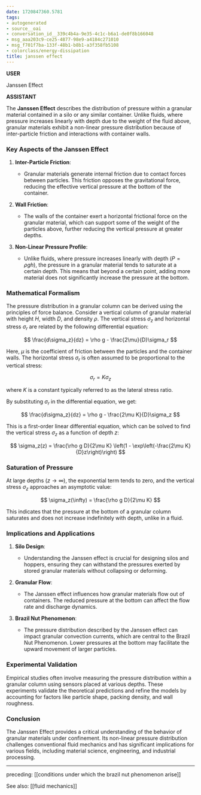 ```yaml
---
date: 1720847360.5781
tags:
- autogenerated
- source__oai
- conversation_id__339c4b4a-9e35-4c1c-b6a1-de0f8b166048
- msg_aaa203c9-ce25-4877-98e9-a4184c271010
- msg_f701f7ba-133f-48b1-b8b1-a3f358fb5108
- colorclass/energy-dissipation
title: janssen effect
---
```


**USER**

Janssen Effect


**ASSISTANT**

The **Janssen Effect** describes the distribution of pressure within a granular material contained in a silo or any similar container. Unlike fluids, where pressure increases linearly with depth due to the weight of the fluid above, granular materials exhibit a non-linear pressure distribution because of inter-particle friction and interactions with container walls.

### Key Aspects of the Janssen Effect

1. **Inter-Particle Friction**:
    - Granular materials generate internal friction due to contact forces between particles. This friction opposes the gravitational force, reducing the effective vertical pressure at the bottom of the container.

2. **Wall Friction**:
    - The walls of the container exert a horizontal frictional force on the granular material, which can support some of the weight of the particles above, further reducing the vertical pressure at greater depths.

3. **Non-Linear Pressure Profile**:
    - Unlike fluids, where pressure increases linearly with depth ($P = \rho g h$), the pressure in a granular material tends to saturate at a certain depth. This means that beyond a certain point, adding more material does not significantly increase the pressure at the bottom.

### Mathematical Formalism

The pressure distribution in a granular column can be derived using the principles of force balance. Consider a vertical column of granular material with height $H$, width $D$, and density $\rho$. The vertical stress $\sigma_z$ and horizontal stress $\sigma_r$ are related by the following differential equation:

$$
\frac{d\sigma_z}{dz} = \rho g - \frac{2\mu}{D}\sigma_r
$$

Here, $\mu$ is the coefficient of friction between the particles and the container walls. The horizontal stress $\sigma_r$ is often assumed to be proportional to the vertical stress:

$$
\sigma_r = K \sigma_z
$$

where $K$ is a constant typically referred to as the lateral stress ratio.

By substituting $\sigma_r$ in the differential equation, we get:

$$
\frac{d\sigma_z}{dz} = \rho g - \frac{2\mu K}{D}\sigma_z
$$

This is a first-order linear differential equation, which can be solved to find the vertical stress $\sigma_z$ as a function of depth $z$:

$$
\sigma_z(z) = \frac{\rho g D}{2\mu K} \left(1 - \exp\left(-\frac{2\mu K}{D}z\right)\right)
$$

### Saturation of Pressure

At large depths ($z \to \infty$), the exponential term tends to zero, and the vertical stress $\sigma_z$ approaches an asymptotic value:

$$
\sigma_z(\infty) = \frac{\rho g D}{2\mu K}
$$

This indicates that the pressure at the bottom of a granular column saturates and does not increase indefinitely with depth, unlike in a fluid.

### Implications and Applications

1. **Silo Design**:
    - Understanding the Janssen effect is crucial for designing silos and hoppers, ensuring they can withstand the pressures exerted by stored granular materials without collapsing or deforming.

2. **Granular Flow**:
    - The Janssen effect influences how granular materials flow out of containers. The reduced pressure at the bottom can affect the flow rate and discharge dynamics.

3. **Brazil Nut Phenomenon**:
    - The pressure distribution described by the Janssen effect can impact granular convection currents, which are central to the Brazil Nut Phenomenon. Lower pressures at the bottom may facilitate the upward movement of larger particles.

### Experimental Validation

Empirical studies often involve measuring the pressure distribution within a granular column using sensors placed at various depths. These experiments validate the theoretical predictions and refine the models by accounting for factors like particle shape, packing density, and wall roughness.

### Conclusion

The Janssen Effect provides a critical understanding of the behavior of granular materials under confinement. Its non-linear pressure distribution challenges conventional fluid mechanics and has significant implications for various fields, including material science, engineering, and industrial processing.


---

preceding: [[conditions under which the brazil nut phenomenon arise]]

See also: [[fluid mechanics]]